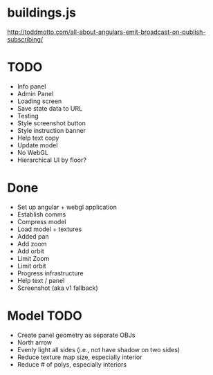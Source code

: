 buildings.js
============

http://toddmotto.com/all-about-angulars-emit-broadcast-on-publish-subscribing/

# TODO
- Info panel
- Admin Panel
- Loading screen
- Save state data to URL
- Testing
- Style screenshot button
- Style instruction banner
- Help text copy
- Update model
- No WebGL
- Hierarchical UI by floor?

# Done
- Set up angular + webgl application
- Establish comms
- Compress model
- Load model + textures
- Added pan
- Add zoom
- Add orbit
- Limit Zoom
- Limit orbit
- Progress infrastructure
- Help text / panel
- Screenshot (aka v1 fallback)

# Model TODO
- Create panel geometry as separate OBJs
- North arrow
- Evenly light all sides (i.e., not have shadow on two sides)
- Reduce texture map size, especially interior
- Reduce # of polys, especially interiors